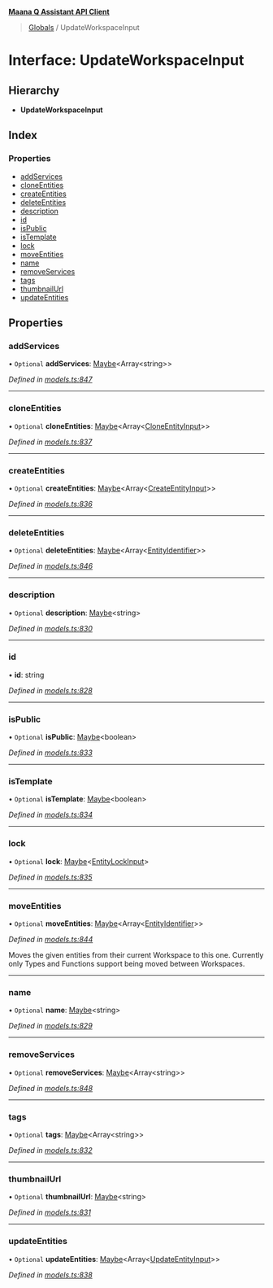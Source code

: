 **[Maana Q Assistant API Client](../README.md)**

> [Globals](../README.md) / UpdateWorkspaceInput

# Interface: UpdateWorkspaceInput

## Hierarchy

* **UpdateWorkspaceInput**

## Index

### Properties

* [addServices](updateworkspaceinput.md#addservices)
* [cloneEntities](updateworkspaceinput.md#cloneentities)
* [createEntities](updateworkspaceinput.md#createentities)
* [deleteEntities](updateworkspaceinput.md#deleteentities)
* [description](updateworkspaceinput.md#description)
* [id](updateworkspaceinput.md#id)
* [isPublic](updateworkspaceinput.md#ispublic)
* [isTemplate](updateworkspaceinput.md#istemplate)
* [lock](updateworkspaceinput.md#lock)
* [moveEntities](updateworkspaceinput.md#moveentities)
* [name](updateworkspaceinput.md#name)
* [removeServices](updateworkspaceinput.md#removeservices)
* [tags](updateworkspaceinput.md#tags)
* [thumbnailUrl](updateworkspaceinput.md#thumbnailurl)
* [updateEntities](updateworkspaceinput.md#updateentities)

## Properties

### addServices

• `Optional` **addServices**: [Maybe](../README.md#maybe)\<Array\<string>>

*Defined in [models.ts:847](https://github.com/maana-io/q-assistant-client/blob/develop/src/models.ts#L847)*

___

### cloneEntities

• `Optional` **cloneEntities**: [Maybe](../README.md#maybe)\<Array\<[CloneEntityInput](cloneentityinput.md)>>

*Defined in [models.ts:837](https://github.com/maana-io/q-assistant-client/blob/develop/src/models.ts#L837)*

___

### createEntities

• `Optional` **createEntities**: [Maybe](../README.md#maybe)\<Array\<[CreateEntityInput](createentityinput.md)>>

*Defined in [models.ts:836](https://github.com/maana-io/q-assistant-client/blob/develop/src/models.ts#L836)*

___

### deleteEntities

• `Optional` **deleteEntities**: [Maybe](../README.md#maybe)\<Array\<[EntityIdentifier](entityidentifier.md)>>

*Defined in [models.ts:846](https://github.com/maana-io/q-assistant-client/blob/develop/src/models.ts#L846)*

___

### description

• `Optional` **description**: [Maybe](../README.md#maybe)\<string>

*Defined in [models.ts:830](https://github.com/maana-io/q-assistant-client/blob/develop/src/models.ts#L830)*

___

### id

•  **id**: string

*Defined in [models.ts:828](https://github.com/maana-io/q-assistant-client/blob/develop/src/models.ts#L828)*

___

### isPublic

• `Optional` **isPublic**: [Maybe](../README.md#maybe)\<boolean>

*Defined in [models.ts:833](https://github.com/maana-io/q-assistant-client/blob/develop/src/models.ts#L833)*

___

### isTemplate

• `Optional` **isTemplate**: [Maybe](../README.md#maybe)\<boolean>

*Defined in [models.ts:834](https://github.com/maana-io/q-assistant-client/blob/develop/src/models.ts#L834)*

___

### lock

• `Optional` **lock**: [Maybe](../README.md#maybe)\<[EntityLockInput](entitylockinput.md)>

*Defined in [models.ts:835](https://github.com/maana-io/q-assistant-client/blob/develop/src/models.ts#L835)*

___

### moveEntities

• `Optional` **moveEntities**: [Maybe](../README.md#maybe)\<Array\<[EntityIdentifier](entityidentifier.md)>>

*Defined in [models.ts:844](https://github.com/maana-io/q-assistant-client/blob/develop/src/models.ts#L844)*

Moves the given entities from their current Workspace to this one.
Currently only Types and Functions support being moved between Workspaces.

___

### name

• `Optional` **name**: [Maybe](../README.md#maybe)\<string>

*Defined in [models.ts:829](https://github.com/maana-io/q-assistant-client/blob/develop/src/models.ts#L829)*

___

### removeServices

• `Optional` **removeServices**: [Maybe](../README.md#maybe)\<Array\<string>>

*Defined in [models.ts:848](https://github.com/maana-io/q-assistant-client/blob/develop/src/models.ts#L848)*

___

### tags

• `Optional` **tags**: [Maybe](../README.md#maybe)\<Array\<string>>

*Defined in [models.ts:832](https://github.com/maana-io/q-assistant-client/blob/develop/src/models.ts#L832)*

___

### thumbnailUrl

• `Optional` **thumbnailUrl**: [Maybe](../README.md#maybe)\<string>

*Defined in [models.ts:831](https://github.com/maana-io/q-assistant-client/blob/develop/src/models.ts#L831)*

___

### updateEntities

• `Optional` **updateEntities**: [Maybe](../README.md#maybe)\<Array\<[UpdateEntityInput](updateentityinput.md)>>

*Defined in [models.ts:838](https://github.com/maana-io/q-assistant-client/blob/develop/src/models.ts#L838)*
